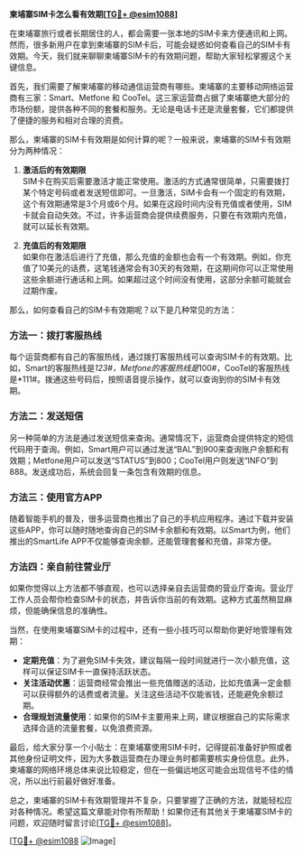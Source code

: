 **柬埔寨SIM卡怎么看有效期[[TG💪+ @esim1088](https://t.me/s/esim1088)]**

在柬埔寨旅行或者长期居住的人，都会需要一张本地的SIM卡来方便通讯和上网。然而，很多新用户在拿到柬埔寨的SIM卡后，可能会疑惑如何查看自己的SIM卡有效期。今天，我们就来聊聊柬埔寨SIM卡的有效期问题，帮助大家轻松掌握这个关键信息。

首先，我们需要了解柬埔寨的移动通信运营商有哪些。柬埔寨的主要移动网络运营商有三家：Smart、Metfone 和 CooTel。这三家运营商占据了柬埔寨绝大部分的市场份额，提供各种不同的套餐和服务。无论是电话卡还是流量套餐，它们都提供了便捷的服务和相对合理的资费。

那么，柬埔寨的SIM卡有效期是如何计算的呢？一般来说，柬埔寨的SIM卡有效期分为两种情况：

1. **激活后的有效期限**  
   SIM卡在购买后需要激活才能正常使用。激活的方式通常很简单，只需要拨打某个特定号码或者发送短信即可。一旦激活，SIM卡会有一个固定的有效期，这个有效期通常是3个月或6个月。如果在这段时间内没有充值或者使用，SIM卡就会自动失效。不过，许多运营商会提供续费服务，只要在有效期内充值，就可以延长有效期。

2. **充值后的有效期限**  
   如果你在激活后进行了充值，那么充值的金额也会有一个有效期。例如，你充值了10美元的话费，这笔钱通常会有30天的有效期，在这期间你可以正常使用这些余额进行通话和上网。如果超过这个时间没有使用，这部分余额可能就会过期作废。

那么，如何查看自己的SIM卡有效期呢？以下是几种常见的方法：

### 方法一：拨打客服热线  
每个运营商都有自己的客服热线，通过拨打客服热线可以查询SIM卡的有效期。比如，Smart的客服热线是*123#，Metfone的客服热线是*100#，CooTel的客服热线是*111#。拨通这些号码后，按照语音提示操作，就可以查询到你的SIM卡有效期。

### 方法二：发送短信  
另一种简单的方法是通过发送短信来查询。通常情况下，运营商会提供特定的短信代码用于查询。例如，Smart用户可以通过发送“BAL”到900来查询账户余额和有效期；Metfone用户可以发送“STATUS”到800；CooTel用户则发送“INFO”到888。发送成功后，系统会回复一条包含有效期的信息。

### 方法三：使用官方APP  
随着智能手机的普及，很多运营商也推出了自己的手机应用程序。通过下载并安装这些APP，你可以随时随地查询自己的SIM卡余额和有效期。以Smart为例，他们推出的SmartLife APP不仅能够查询余额，还能管理套餐和充值，非常方便。

### 方法四：亲自前往营业厅  
如果你觉得以上方法都不够直观，也可以选择亲自去运营商的营业厅查询。营业厅工作人员会帮你检查SIM卡的状态，并告诉你当前的有效期。这种方式虽然稍显麻烦，但能确保信息的准确性。

当然，在使用柬埔寨SIM卡的过程中，还有一些小技巧可以帮助你更好地管理有效期：

- **定期充值**：为了避免SIM卡失效，建议每隔一段时间就进行一次小额充值，这样可以保证SIM卡一直保持活跃状态。
- **关注活动优惠**：运营商经常会推出一些充值赠送的活动，比如充值满一定金额可以获得额外的话费或者流量。关注这些活动不仅能省钱，还能避免余额过期。
- **合理规划流量使用**：如果你的SIM卡主要用来上网，建议根据自己的实际需求选择合适的流量套餐，以免浪费资源。

最后，给大家分享一个小贴士：在柬埔寨使用SIM卡时，记得提前准备好护照或者其他身份证明文件，因为大多数运营商在办理业务时都需要核实身份信息。此外，柬埔寨的网络环境总体来说比较稳定，但在一些偏远地区可能会出现信号不佳的情况，所以出行前最好做好准备。

总之，柬埔寨的SIM卡有效期管理并不复杂，只要掌握了正确的方法，就能轻松应对各种情况。希望这篇文章能对你有所帮助！如果你还有其他关于柬埔寨SIM卡的问题，欢迎随时留言讨论[[TG💪+ @esim1088](https://t.me/s/esim1088)]。

[[TG💪+ @esim1088](https://t.me/s/esim1088) ![Image](https://i.postimg.cc/4NQfJmqS/Snipaste-2025-05-13-00-14-12.png)]